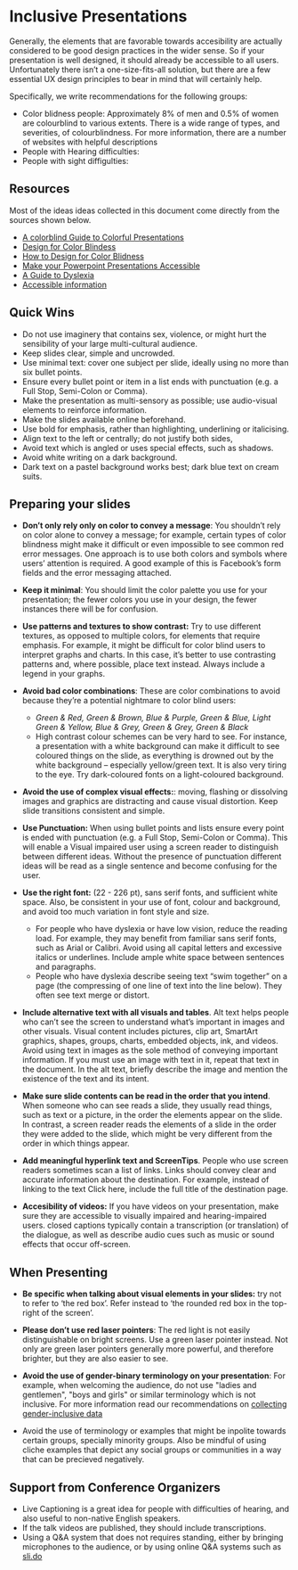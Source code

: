 # Inclusive Presentations 

Generally, the elements that are favorable towards accesibility are actually considered to be good design practices in the wider sense. So if your presentation is well designed, it should already be accessible to all users. Unfortunately there isn’t a one-size-fits-all solution, but there are a few essential UX design principles to bear in mind that will certainly help. 

Specifically, we write recommendations for the following groups: 

- Color blidness people: Approximately 8% of men and 0.5% of women are colourblind to various extents. There is a wide range of types, and severities, of colourblindness. For more information, there are a number of websites with helpful descriptions
- People with Hearing difficulties: 
- People with sight diffigulties: 

## Resources 

Most of the ideas ideas collected in this document come directly from the sources shown below. 

- [A colorblind Guide to Colorful Presentations](http://www.blopig.com/blog/2013/10/a-colourblind-guide-to-colourful-presentations/)
- [Design for Color Blindess](http://jfly.iam.u-tokyo.ac.jp/color/)
- [How to Design for Color Blidness](https://medium.theuxblog.com/how-to-design-for-color-blindness-a6f083b08e12)
- [Make your Powerpoint Presentations Accessible](https://support.office.com/en-ie/article/make-your-powerpoint-presentations-accessible-6f7772b2-2f33-4bd2-8ca7-dae3b2b3ef25)
- [A Guide to Dyslexia](https://www.yorksj.ac.uk/media/content-assets/student-services/documents/A-Guide-to-Dyslexia-(PowerPoint)-A5.pdf)
- [Accessible information](https://www.tcd.ie/CAPSL/TIC/accessible-info/powerpoint/index.php)


## Quick Wins 

- Do not use imaginery that contains sex, violence, or might hurt the sensibility of your large multi-cultural audience. 
- Keep slides clear, simple and uncrowded.- Use minimal text: cover one subject per slide, ideally using no more than six bullet points.
- Ensure every bullet point or item in a list ends with punctuation (e.g. a Full Stop, Semi-Colon or Comma).
- Make the presentation as multi-sensory as possible; use audio-visual elements to reinforce information.- Make the slides available online beforehand.- Use bold for emphasis, rather than highlighting, underlining or italicising. 
- Align text to the left or centrally; do not justify both sides,
- Avoid text which is angled or uses special effects, such as shadows.- Avoid white writing on a dark background.- Dark text on a pastel background works best; dark blue text on cream suits.                                  
## Preparing your slides

- **Don’t only rely only on color to convey a message**: You shouldn’t rely on color alone to convey a message; for example, certain types of color blindness might make it difficult or even impossible to see common red error messages. One approach is to use both colors and symbols where users’ attention is required. A good example of this is Facebook’s form fields and the error messaging attached.

- **Keep it minimal**: You should limit the color palette you use for your presentation; the fewer colors you use in your design, the fewer instances there will be for confusion.

- **Use patterns and textures to show contrast:** Try to use different textures, as opposed to multiple colors, for elements that require emphasis. For example, it might be difficult for color blind users to interpret graphs and charts. In this case, it’s better to use contrasting patterns and, where possible, place text instead. Always include a legend in your graphs. 

- **Avoid bad color combinations**: These are color combinations to avoid because they’re a potential nightmare to color blind users: 
	- *Green & Red, Green & Brown, Blue & Purple, Green & Blue, Light Green & Yellow, Blue & Grey, Green & Grey, Green & Black*
	- High contrast colour schemes can be very hard to see. For instance, a presentation with a white background can make it difficult to see coloured things on the slide, as everything is drowned out by the white background – especially yellow/green text. It is also very tiring to the eye. Try dark-coloured fonts on a light-coloured background.


- **Avoid the use of complex visual effects:**: moving, flashing or dissolving images and graphics are distracting and cause visual distortion. Keep slide transitions consistent and simple.

- **Use Punctuation:** When using bullet points and lists ensure every point is ended with punctuation (e.g. a Full Stop, Semi-Colon or Comma). This will enable a Visual impaired user using a screen reader to distinguish between different ideas. Without the presence of punctuation different ideas will be read as a single sentence and become confusing for the user.

- **Use the right font:** (22 - 226 pt), sans serif fonts, and sufficient white space. Also, be consistent in your use of font, colour and background, and avoid too much variation in font style and size.
	- For people who have dyslexia or have low vision, reduce the reading load. For example, they may benefit from familiar sans serif fonts, such as Arial or Calibri. Avoid using all capital letters and excessive italics or underlines. Include ample white space between sentences and paragraphs.
	- People who have dyslexia describe seeing text “swim together” on a page (the compressing of one line of text into the line below). They often see text merge or distort. 


- **Include alternative text with all visuals and tables**. Alt text helps people who can’t see the screen to understand what’s important in images and other visuals. Visual content includes pictures, clip art, SmartArt graphics, shapes, groups, charts, embedded objects, ink, and videos. Avoid using text in images as the sole method of conveying important information. If you must use an image with text in it, repeat that text in the document. In the alt text, briefly describe the image and mention the existence of the text and its intent.

- **Make sure slide contents can be read in the order that you intend**. When someone who can see reads a slide, they usually read things, such as text or a picture, in the order the elements appear on the slide. In contrast, a screen reader reads the elements of a slide in the order they were added to the slide, which might be very different from the order in which things appear.


- **Add meaningful hyperlink text and ScreenTips**. People who use screen readers sometimes scan a list of links. Links should convey clear and accurate information about the destination. For example, instead of linking to the text Click here, include the full title of the destination page.


- **Accesibility of videos:** If you have videos on your presentation, make sure they are accessible to visually impaired and hearing-impaired users. closed captions typically contain a transcription (or translation) of the dialogue, as well as describe audio cues such as music or sound effects that occur off-screen.

## When Presenting 

- **Be specific when talking about visual elements in your slides:** try not to refer to ‘the red box’. Refer instead to ‘the rounded red box in the top-right of the screen’.

- **Please don’t use red laser pointers**:  The red light is not easily distinguishable on bright screens. Use a green laser pointer instead. Not only are green laser pointers generally more powerful, and therefore brighter, but they are also easier to see.


- **Avoid the use of gender-binary terminology on your presentation**: For example, when welcoming the audience, do not use "ladies and gentlemen", "boys and girls" or similar terminology which is not inclusive. For more information read our recommendations on [collecting gender-inclusive data](gender-in-surveys.md)

- Avoid the use of terminology or examples that might be inpolite towards certain groups, specially minority groups. Also  be mindful of using cliche examples that depict any social groups or communities in a way that can be precieved negatively.  


## Support from Conference Organizers 

- Live Captioning is a great idea for people with difficulties of hearing, and also useful to non-native English speakers. 
- If the talk videos are published, they should include transcriptions.
- Using a Q&A system that does not requires standing, either by bringing microphones to the audience, or by using online Q&A systems such as [sli.do](sli.do) 

